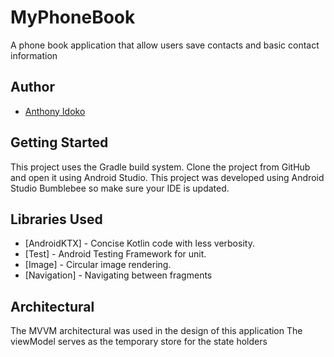 # MyPhoneBook
A phone book application that allow users save contacts and basic contact information

## Author

- [Anthony Idoko](https://www.github.com/anthonyidoko)

Getting Started
---------------
This project uses the Gradle build system.  Clone the project from GitHub and open it using Android Studio.
This project was developed using Android Studio Bumblebee so make sure your IDE is updated.

Libraries Used
--------------
* [AndroidKTX] - Concise Kotlin code with less verbosity.
* [Test] - Android Testing Framework for unit.
* [Image] - Circular image rendering. 
* [Navigation] - Navigating between fragments 

## Architectural 

The MVVM architectural was used in the design of this application
The viewModel serves as the temporary store for the state holders


